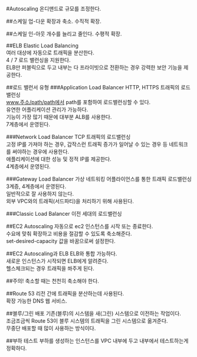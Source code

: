 #Autoscaling
온디맨드로 규모를 조정한다.  

##스케일 업-다운
확장과 축소. 수직적 확장.  

##스케일 인-아웃
개수를 늘리고 줄인다. 수평적 확장.  

##ELB
Elastic Load Balancing  
여러 대상에 자동으로 트래픽을 분산한다.  
4 / 7 로드 밸런싱을 지원한다.  
ELB만 퍼블릭으로 두고 내부는 다 프라이빗으로 전환하는 경우 강력한 보안 기능을 제공한다.  

##로드 밸런서 유형
###Application Load Balancer
HTTP, HTTPS 트래픽의 로드밸런싱  
www.주소/path/path에서 path를 포함하여 로드밸런싱할 수 있다.  
유연한 어플리케이션 관리가 가능하다.  
기능이 가장 많기 때문에 대부분 ALB를 사용한다.  
7계층에서 운영된다.

###Network Load Balancer
TCP 트래픽의 로드밸런싱  
고정 IP를 가져야 하는 경우, 갑작스런 트래픽 증가가 일어날 수 있는 경우 등 네트워크를 써야하는 경우에 사용한다.  
애플리케이션에 대한 성능 및 정적 IP를 제공한다.  
4계층에서 운영된다.  

###Gateway Load Balancer
가상 네트워킹 어플라이언스를 통한 트래픽 로드밸런싱  
3계증, 4계층에서 운영된다.  
일반적으로 잘 사용하지 않는다.  
외부 VPC와의 트래픽(서드파티)을 처리하기 위해 사용된다. 

###Classic Load Balancer
이전 세대의 로드밸런싱

##EC2 Autoscaling
자동으로 ec2 인스턴스를 시작 또는 종료한다.  
수요에 맞춰 확장하고 비용을 절감할 수 있도록 축소해준다.  
set-desired-capacity 값을 바꿈으로써 설정한다.  

##EC2 Autoscaling과 ELB
ELB와 통합 가능하다.  
새로운 인스턴스가 시작되면 ELB에게 알려준다.  
헬스체크되는 경우 트래픽을 쏴주게 된다.  

##주의!
축소할 때는 천천히 축소해야 한다.

##Route 53
리전 간에 트래픽을 분산하는데 사용된다.  
확장 가능한 DNS 웹 서비스.  

##블루/그린 배포
기존(블루)의 시스템을 새(그린) 시스템으로 이전하는 작업이다.   
조금조금씩 Route 53이 블루 시스템의 트래픽을 그린 시스템으로 옮겨준다.  
무중단 배포할 때 많이 사용하는 방식이다.  

##부하 테스트
부하를 생성하는 인스턴스를 VPC 내부에 두고 내부에서 테스트하는게 정확하다.  